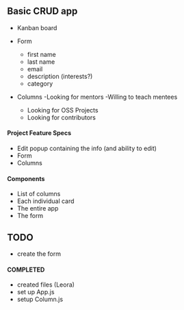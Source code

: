 ## Basic CRUD app

- Kanban board
- Form

  - first name
  - last name
  - email
  - description (interests?)
  - category

- Columns
  -Looking for mentors
  -Willing to teach mentees
  - Looking for OSS Projects
  - Looking for contributors

#### Project Feature Specs

- Edit popup containing the info (and ability to edit)
- Form
- Columns

#### Components

- List of columns
- Each individual card
- The entire app
- The form

## TODO
- create the form

#### COMPLETED

- created files (Leora)
- set up App.js
- setup Column.js
